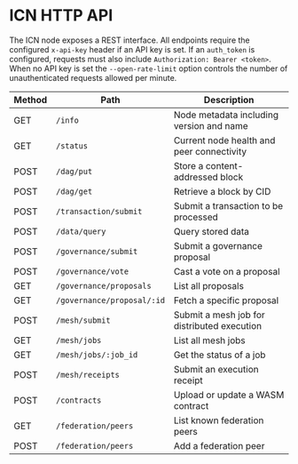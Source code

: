 # ICN HTTP API

The ICN node exposes a REST interface. All endpoints require the configured `x-api-key` header if an API key is set. If an `auth_token` is configured, requests must also include `Authorization: Bearer <token>`. When no API key is set the `--open-rate-limit` option controls the number of unauthenticated requests allowed per minute.

| Method | Path | Description |
|--------|------|-------------|
| GET | `/info` | Node metadata including version and name |
| GET | `/status` | Current node health and peer connectivity |
| POST | `/dag/put` | Store a content-addressed block |
| POST | `/dag/get` | Retrieve a block by CID |
| POST | `/transaction/submit` | Submit a transaction to be processed |
| POST | `/data/query` | Query stored data |
| POST | `/governance/submit` | Submit a governance proposal |
| POST | `/governance/vote` | Cast a vote on a proposal |
| GET | `/governance/proposals` | List all proposals |
| GET | `/governance/proposal/:id` | Fetch a specific proposal |
| POST | `/mesh/submit` | Submit a mesh job for distributed execution |
| GET | `/mesh/jobs` | List all mesh jobs |
| GET | `/mesh/jobs/:job_id` | Get the status of a job |
| POST | `/mesh/receipts` | Submit an execution receipt |
| POST | `/contracts` | Upload or update a WASM contract |
| GET | `/federation/peers` | List known federation peers |
| POST | `/federation/peers` | Add a federation peer |

